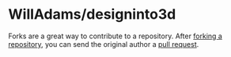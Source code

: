 # WillAdams/designinto3d

Forks are a great way to contribute to a repository. After [forking a repository](https://help.github.com/articles/fork-a-repo), you can send the original author a [pull request](https://help.github.com/articles/using-pull-requests).

